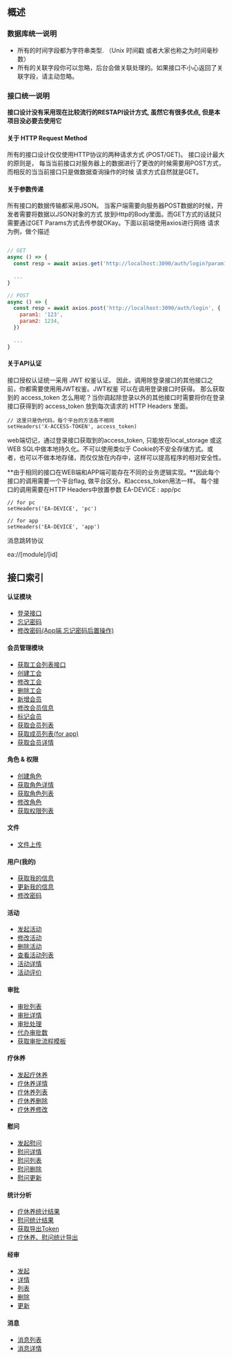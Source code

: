 ## 概述

### 数据库统一说明

* 所有的时间字段都为字符串类型. （Unix 时间戳 或者大家也称之为时间毫秒数）
* 所有的关联字段你可以忽略，后台会做关联处理的。如果接口不小心返回了关联字段，请主动忽略。

### 接口统一说明

__接口设计没有采用现在比较流行的RESTAPI设计方式, 虽然它有很多优点, 但是本项目没必要去使用它__

#### 关于 HTTP Request Method

所有的接口设计仅仅使用HTTP协议的两种请求方式 (POST/GET)。 接口设计最大的原则是，
每当当前接口对服务器上的数据进行了更改的时候需要用POST方式，而相反的当当前接口只是做数据查询操作的时候
请求方式自然就是GET。

#### 关于参数传递

所有接口的数据传输都采用JSON。 当客户端需要向服务器POST数据的时候，开发者需要将数据以JSON对象的方式
放到Http的Body里面。而GET方式的话就只需要通过GET Params方式去传参就OKay。下面以前端使用axios进行网络
请求为例，做个描述
```javascript

// GET
async () => {
  const resp = await axios.get('http://localhost:3090/auth/login?param1=123&param2=1234');
  
  ...
}

// POST
async () => {
  const resp = await axios.post('http://localhost:3090/auth/login', {
    param1: '123',
    param2: 1234,
  })
  
  ...
}
```

#### 关于API认证

接口授权认证统一采用 JWT 权鉴认证。 因此，调用除登录接口的其他接口之前，你都需要使用用JWT权鉴。JWT权鉴
可以在调用登录接口时获得。
那么获取到的 access_token 怎么用呢？当你调起除登录以外的其他接口时需要将你在登录接口获得到的 access_token 
放到每次请求的 HTTP Headers 里面。
```
// 这里只是伪代码，每个平台的方法各不相同
setHeaders('X-ACCESS-TOKEN', access_token)
```
web端切记，通过登录接口获取到的access_token, 只能放在local_storage 或这 WEB SQL中做本地持久化。不可以使用类似于
Cookie的不安全存储方式。或者，也可以不做本地存储，而仅仅放在内存中，这样可以提高程序的相对安全性。

**由于相同的接口在WEB端和APP端可能存在不同的业务逻辑实现。**因此每个接口的调用需要一个平台flag, 做平台区分。和access_token用法一样。
每个接口的调用需要在HTTP Headers中放置参数 EA-DEVICE : app/pc
```
// for pc 
setHeaders('EA-DEVICE', 'pc')

// for app
setHeaders('EA-DEVICE', 'app')
```

消息跳转协议

ea://[module]/[id]

## 接口索引

#### 认证模块

* [登录接口](./auth/login.md)
* [忘记密码](./auth/forget_password.md)
* [修改密码(App端 忘记密码后置操作)](./auth/reset_password.md)

#### 会员管理模块

* [获取工会列表接口](./memberManager/dept_list.md)
* [创建工会](./memberManager/dept.md)
* [修改工会](./memberManager/dept_update.md)
* [删除工会](./memberManager/dept_remove.md)
* [新增会员](./memberManager/create.md)
* [修改会员信息](./memberManager/update.md)
* [标记会员](./memberManager/mark_status.md)
* [获取会员列表](./memberManager/list.md)
* [获取成员列表(for app)](./memberManager/user_list.md)
* [获取会员详情](./memberManager/details.md)

#### 角色 & 权限

* [创建角色](./role/add_role.md)
* [获取角色详情](./role/details.md)
* [获取角色列表](./role/list_role.md)
* [修改角色](./role/update_role.md)
* [获取权限列表](./permissions/list.md)

#### 文件

* [文件上传](./file/upload.md)

#### 用户(我的)

* [获取我的信息](./user/info.md)
* [更新我的信息](./user/update.md)
* [修改密码](./user/reset_password.md)

#### 活动

* [发起活动](./activity/publish.md)
* [修改活动](./activity/update.md)
* [删除活动](./activity/remove.md)
* [查看活动列表](./activity/list.md)
* [活动详情](./activity/details.md)
* [活动评价](./activity/evaluation.md)

#### 审批

* [审批列表](./approval/list.md)
* [审批详情](./approval/details.md)
* [审批处理](./approval/execute.md)
* [代办审批数](./approval/wait_count.md)
* [获取审批流程模板](./approval/get_flow_temp.md)

#### 疗休养

* [发起疗休养](./relax_action/create.md)
* [疗休养详情](./relax_action/details.md)
* [疗休养列表](./relax_action/list.md)
* [疗休养删除](./relax_action/remove.md)
* [疗休养修改](./relax_action/update.md)

#### 慰问

* [发起慰问](./sympathy/create.md)
* [慰问详情](./sympathy/details.md)
* [慰问列表](./sympathy/list.md)
* [慰问删除](./sympathy/remove.md)
* [慰问更新](./sympathy/update.md)

#### 统计分析

* [疗休养统计结果](./statistics/relax_action.md)
* [慰问统计结果](./statistics/sympathy.md)
* [获取导出Token](./export_doc/get_token.md)
* [疗休养、慰问统计导出](./export_doc/statistics.md)

#### 经审

* [发起](./grant/create.md)
* [详情](./grant/details.md)
* [列表](./grant/list.md)
* [删除](./grant/remove.md)
* [更新](./grant/update.md)

#### 消息

* [消息列表](./notification/list.md)
* [消息详情](./notification/details.md)

